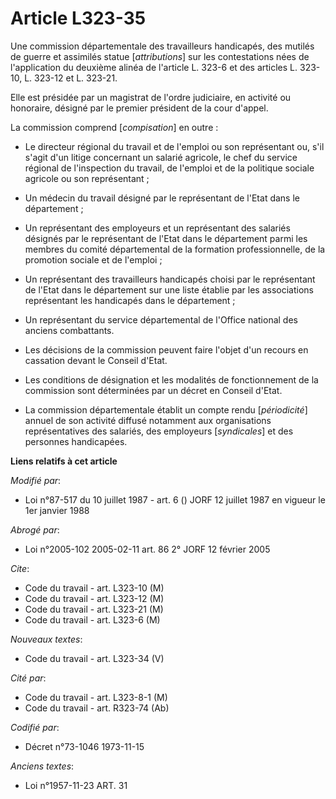 # Article L323-35

Une commission départementale des travailleurs handicapés, des mutilés de guerre et assimilés statue [*attributions*] sur les
contestations nées de l'application du deuxième alinéa de l'article L. 323-6 et des articles L. 323-10, L. 323-12 et L.
323-21.

Elle est présidée par un magistrat de l'ordre judiciaire, en activité ou honoraire, désigné par le premier président de la
cour d'appel.

La commission comprend [*compisation*] en outre :

- Le directeur régional du travail et de l'emploi ou son représentant ou, s'il s'agit d'un litige concernant un salarié
agricole, le chef du service régional de l'inspection du travail, de l'emploi et de la politique sociale agricole ou son
représentant ;

- Un médecin du travail désigné par le représentant de l'Etat dans le département ;

- Un représentant des employeurs et un représentant des salariés désignés par le représentant de l'Etat dans le département
parmi les membres du comité départemental de la formation professionnelle, de la promotion sociale et de l'emploi ;

- Un représentant des travailleurs handicapés choisi par le représentant de l'Etat dans le département sur une liste établie
par les associations représentant les handicapés dans le département ;

- Un représentant du service départemental de l'Office national des anciens combattants.

- Les décisions de la commission peuvent faire l'objet d'un recours en cassation devant le Conseil d'Etat.

- Les conditions de désignation et les modalités de fonctionnement de la commission sont déterminées par un décret en Conseil
d'Etat.

- La commission départementale établit un compte rendu [*périodicité*] annuel de son activité diffusé notamment aux
organisations représentatives des salariés, des employeurs [*syndicales*] et des personnes handicapées.

**Liens relatifs à cet article**

_Modifié par_:

  - Loi n°87-517 du 10 juillet 1987 - art. 6 () JORF 12 juillet 1987 en vigueur le 1er janvier 1988

_Abrogé par_:

  - Loi n°2005-102 2005-02-11 art. 86 2° JORF 12 février 2005

_Cite_:

  - Code du travail - art. L323-10 (M)
  - Code du travail - art. L323-12 (M)
  - Code du travail - art. L323-21 (M)
  - Code du travail - art. L323-6 (M)

_Nouveaux textes_:

  - Code du travail - art. L323-34 (V)

_Cité par_:

  - Code du travail - art. L323-8-1 (M)
  - Code du travail - art. R323-74 (Ab)

_Codifié par_:

  - Décret n°73-1046 1973-11-15

_Anciens textes_:

  - Loi n°1957-11-23 ART. 31
